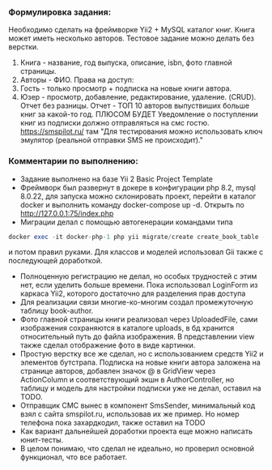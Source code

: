 ### Формулировка задания:

Необходимо сделать на фреймворке Yii2 + MySQL каталог книг. Книга может иметь несколько авторов. Тестовое задание можно делать без верстки. 

1. Книга - название, год выпуска, описание, isbn, фото главной страницы.
2. Авторы - ФИО.
Права на доступ:
1. Гость - только просмотр + подписка на новые книги автора.
2. Юзер - просмотр, добавление, редактирование, удаление. (CRUD). Отчет без разницы.
Отчет - ТОП 10 авторов выпуствиших больше книг за какой-то год.
ПЛЮСОМ БУДЕТ
Уведомление о поступлении книг из подписки должно отправляться на смс гостю.
https://smspilot.ru/
там "Для тестирования можно использовать ключ эмулятор (реальной отправки SMS не происходит)."

### Комментарии по выполнению:
- Задание выполнено на базе Yii 2 Basic Project Template
- Фреймворк был развернут в докере в конфигурации php 8.2, mysql 8.0.22, для запуска можно склонировать проект, перейти в каталог docker и выполнить команду docker-compose up -d. Открыть по http://127.0.0.1:75/index.php
- Миграции делал с помощью автогенерации командами типа 
```php
docker exec -it docker-php-1 php yii migrate/create create_book_table --fields=title:string,year:integer,description:string,isbn:string,photo_path:string
```
и потом правил руками. Для классов и моделей использовал Gii также с последующей доработкой.

- Полноценную регистрацию не делал, но особых трудностей с этим нет, если уделить больше времени. Пока использовал LoginForm из каркаса Yii2, которого достаточно для разделения прав доступа
- Для реализации связи многие-ко-многим создал промежуточную таблицу book-author.
- Фото главной страницы книги реализовал через UploadedFile, сами изображения сохраняются в каталоге uploads, в бд хранится относительный путь до файла изображения. В представлении view также сделал отображение фото в виде картинки.
- Простую верстку все же сделал, но с использованием средств Yii2 и элементов бутстрапа. Подписка на новые книги автора заложена на странице авторов, добавлен значок @ в GridView через ActionColumn и соответствующий экшн в AuthorController, но таблицу и модель для настройки подписки уже не делал, оставил на TODO.
- Отправщик СМС вынес в компонент SmsSender, минимальный код взял с сайта smspilot.ru, использовав их же пример. Но номер телефона пока захардкодил, также оставил на TODO
- Как вариант дальнейшей доработки проекта еще можно написать юнит-тесты.
- В целом понимаю, что сделал не идеально, но проверил основной функционал, что все работает.